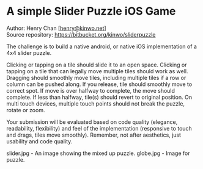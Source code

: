 A simple Slider Puzzle iOS Game
===============================

Author: Henry Chan [henry@kinwo.net]  
Source repository: https://bitbucket.org/kinwo/sliderpuzzle


The challenge is to build a native android, or native iOS implementation of a 4x4 slider puzzle.
 
Clicking or tapping on a tile should slide it to an open space. Clicking or tapping on a tile that  can legally move multiple tiles should work as well. Dragging should smoothly move tiles, including multiple tiles if a row or column can be pushed along. If you release, tile should smoothly move to correct spot. If move is over halfway to complete, the move should complete. If less than halfway, tile(s) should revert to original position. On multi touch devices, multiple touch points should not break the puzzle, rotate or zoom.
 
Your submission will be evaluated based on code quality (elegance, readability, flexibility) and feel of the implementation (responsive to touch and drags, tiles move smoothly). Remember, not after aesthetics, just usability and code quality.
 
slider.jpg - An image showing the mixed up puzzle.
globe.jpg - Image for puzzle. 